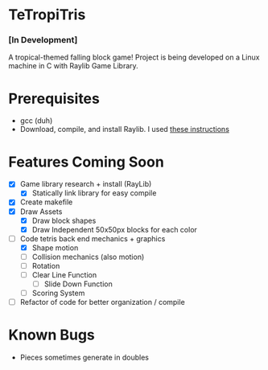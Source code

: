 # TeTropiTris

### [In Development]

A tropical-themed falling block game!
Project is being developed on a Linux machine in C with Raylib Game Library.

# Prerequisites
- gcc (duh)
- Download, compile, and install Raylib. I used [these instructions](https://github.com/raysan5/raylib/wiki/Working-on-GNU-Linux)

# Features Coming Soon
- [X] Game library research + install (RayLib)
    - [X] Statically link library for easy compile
- [X] Create makefile
- [X] Draw Assets
    - [X] Draw block shapes
    - [X] Draw Independent 50x50px blocks for each color
- [ ] Code tetris back end mechanics + graphics
    - [X] Shape motion
    - [ ] Collision mechanics (also motion)
    - [ ] Rotation
    - [ ] Clear Line Function
        - [ ] Slide Down Function
    - [ ] Scoring System
- [ ] Refactor of code for better organization / compile

# Known Bugs
- Pieces sometimes generate in doubles
